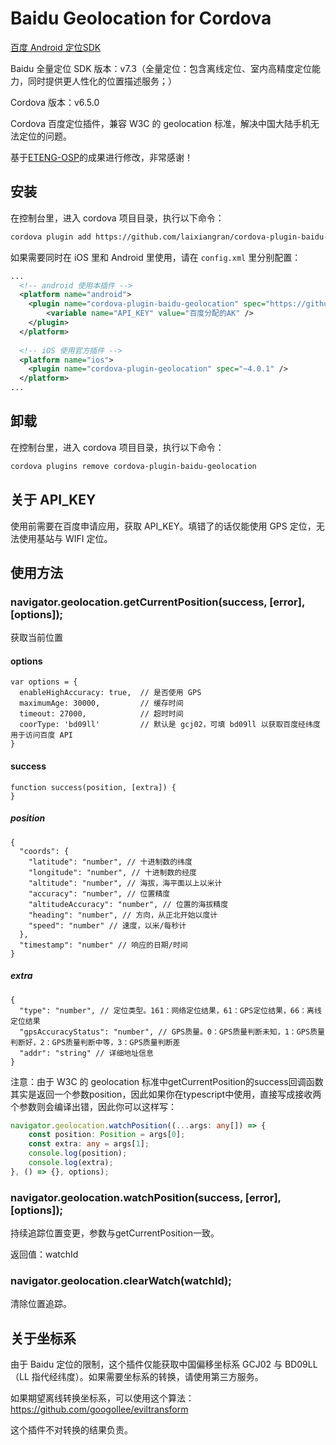 # Baidu Geolocation for Cordova

[百度 Android 定位SDK](http://lbsyun.baidu.com/index.php?title=android-locsdk)

Baidu 全量定位 SDK 版本：v7.3（全量定位：包含离线定位、室内高精度定位能力，同时提供更人性化的位置描述服务；）

Cordova 版本：v6.5.0

Cordova 百度定位插件，兼容 W3C 的 geolocation 标准，解决中国大陆手机无法定位的问题。

基于[ETENG-OSP](https://github.com/ETENG-OSP/cordova-plugin-baidu-geolocation)的成果进行修改，非常感谢！

## 安装

在控制台里，进入 cordova 项目目录，执行以下命令：

```bash
cordova plugin add https://github.com/laixiangran/cordova-plugin-baidu-geolocation --variable API_KEY=百度分配的AK --save
```

如果需要同时在 iOS 里和 Android 里使用，请在 `config.xml` 里分别配置：

```xml
...
  <!-- android 使用本插件 -->
  <platform name="android">
    <plugin name="cordova-plugin-baidu-geolocation" spec="https://github.com/laixiangran/cordova-plugin-baidu-geolocation">
        <variable name="API_KEY" value="百度分配的AK" />
    </plugin>
  </platform>
  
  <!-- iOS 使用官方插件 -->
  <platform name="ios">
    <plugin name="cordova-plugin-geolocation" spec="~4.0.1" />
  </platform>
...
```

## 卸载

在控制台里，进入 cordova 项目目录，执行以下命令：

```bash
cordova plugins remove cordova-plugin-baidu-geolocation
```

## 关于 API_KEY

使用前需要在百度申请应用，获取 API_KEY。填错了的话仅能使用 GPS 定位，无法使用基站与 WIFI 定位。


## 使用方法

### navigator.geolocation.getCurrentPosition(success, [error], [options]);

获取当前位置

#### options

```
var options = {
  enableHighAccuracy: true,  // 是否使用 GPS
  maximumAge: 30000,         // 缓存时间
  timeout: 27000,            // 超时时间
  coorType: 'bd09ll'         // 默认是 gcj02，可填 bd09ll 以获取百度经纬度用于访问百度 API
}
```

#### success

```
function success(position, [extra]) {
}
```

##### position

```
{
  "coords": {
    "latitude": "number", // 十进制数的纬度
    "longitude": "number", // 十进制数的经度
    "altitude": "number", // 海拔，海平面以上以米计
    "accuracy": "number", // 位置精度
    "altitudeAccuracy": "number", // 位置的海拔精度
    "heading": "number", // 方向，从正北开始以度计
    "speed": "number" // 速度，以米/每秒计
  },
  "timestamp": "number" // 响应的日期/时间
}
```

##### extra

```
{
  "type": "number", // 定位类型。161：网络定位结果，61：GPS定位结果，66：离线定位结果
  "gpsAccuracyStatus": "number", // GPS质量。0：GPS质量判断未知，1：GPS质量判断好，2：GPS质量判断中等，3：GPS质量判断差
  "addr": "string" // 详细地址信息
}
```

注意：由于 W3C 的 geolocation 标准中getCurrentPosition的success回调函数其实是返回一个参数position，因此如果你在typescript中使用，直接写成接收两个参数则会编译出错，因此你可以这样写：

```typescript
navigator.geolocation.watchPosition((...args: any[]) => {
    const position: Position = args[0];
    const extra: any = args[1];
    console.log(position);
    console.log(extra);
}, () => {}, options);
```

### navigator.geolocation.watchPosition(success, [error], [options]);

持续追踪位置变更，参数与getCurrentPosition一致。

返回值：watchId

### navigator.geolocation.clearWatch(watchId);

清除位置追踪。

## 关于坐标系

由于 Baidu 定位的限制，这个插件仅能获取中国偏移坐标系 GCJ02 与 BD09LL（LL 指代经纬度）。如果需要坐标系的转换，请使用第三方服务。

如果期望离线转换坐标系，可以使用这个算法：https://github.com/googollee/eviltransform

这个插件不对转换的结果负责。

